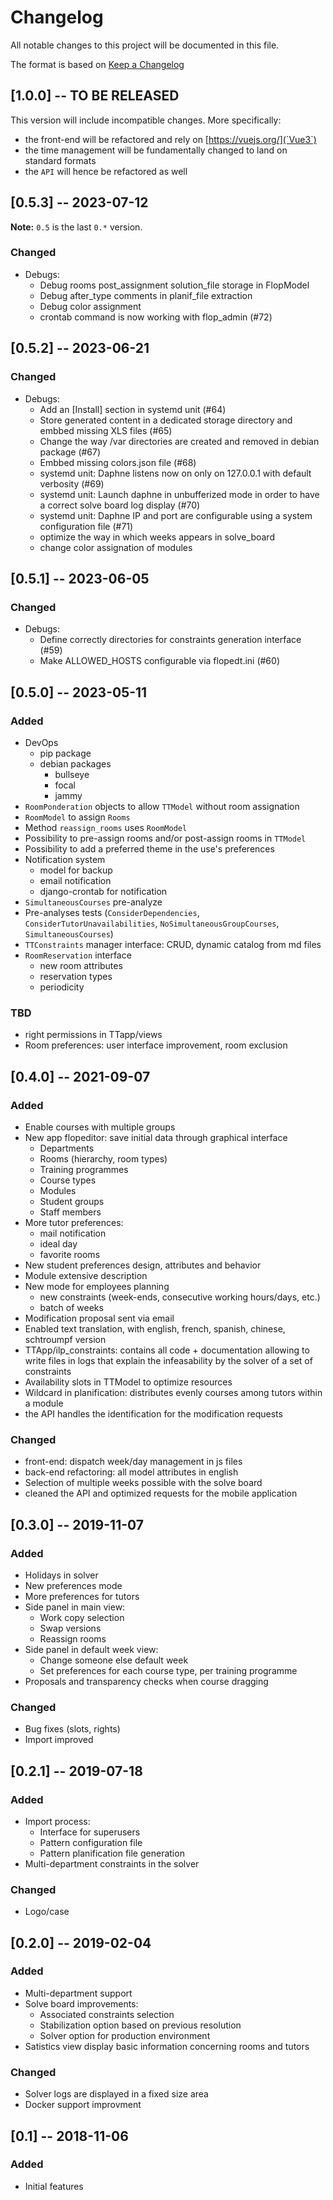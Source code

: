 # Changelog
All notable changes to this project will be documented in this file.

The format is based on [Keep a Changelog](https://keepachangelog.com/en/1.0.0/)




## [1.0.0] -- TO BE RELEASED
This version will include incompatible changes. More specifically:
- the front-end will be refactored and rely on [https://vuejs.org/](`Vue3`)
- the time management will be fundamentally changed to land on standard formats
- the `API` will hence be refactored as well

## [0.5.3] -- 2023-07-12
**Note:** `0.5` is the last `0.*` version.
### Changed
- Debugs:
  * Debug rooms post_assignment solution_file storage in FlopModel
  * Debug after_type comments in planif_file extraction
  * Debug color assignment
  * crontab command is now working with flop_admin (#72)

## [0.5.2] -- 2023-06-21
### Changed
- Debugs:
  * Add an [Install] section in systemd unit (#64)
  * Store generated content in a dedicated storage directory and embbed missing XLS files (#65)
  * Change the way /var directories are created and removed in debian package (#67)
  * Embbed missing colors.json file (#68)
  * systemd unit: Daphne listens now on only on 127.0.0.1 with default verbosity (#69)
  * systemd unit: Launch daphne in unbufferized mode in order to have a correct solve board log display (#70)
  * systemd unit: Daphne IP and port are configurable using a system configuration file (#71)
  * optimize the way in which weeks appears in solve_board
  * change color assignation of modules

## [0.5.1] -- 2023-06-05
### Changed
- Debugs:
  - Define correctly directories for constraints generation interface (#59) 
  - Make ALLOWED_HOSTS configurable via flopedt.ini (#60)

## [0.5.0] -- 2023-05-11
### Added
- DevOps
  - pip package
  - debian packages
    - bullseye
    - focal
    - jammy
- `RoomPonderation` objects to allow `TTModel` without room assignation
- `RoomModel` to assign `Rooms`
- Method `reassign_rooms` uses `RoomModel`
- Possibility to pre-assign rooms and/or post-assign rooms in `TTModel`
- Possibility to add a preferred theme in the use's preferences
- Notification system
  - model for backup
  - email notification
  - django-crontab for notification
- `SimultaneousCourses` pre-analyze
- Pre-analyses tests (`ConsiderDependencies`, `ConsiderTutorUnavailabilities`, 
  `NoSimultaneousGroupCourses`, `SimultaneousCourses`)
- `TTConstraints` manager interface: CRUD, dynamic catalog from md files
- `RoomReservation` interface
  - new room attributes
  - reservation types
  - periodicity

### TBD
- right permissions in TTapp/views
- Room preferences: user interface improvement, room exclusion

## [0.4.0] -- 2021-09-07
### Added
- Enable courses with multiple groups
- New app flopeditor: save initial data through graphical interface
  - Departments
  - Rooms (hierarchy, room types)
  - Training programmes
  - Course types
  - Modules
  - Student groups
  - Staff members
- More tutor preferences:
  - mail notification
  - ideal day
  - favorite rooms
- New student preferences design, attributes and behavior
- Module extensive description
- New mode for employees planning
  - new constraints (week-ends, consecutive working hours/days, etc.)
  - batch of weeks
- Modification proposal sent via email
- Enabled text translation, with english, french, spanish, chinese,
  schtroumpf version
- TTApp/ilp_constraints: contains all code + documentation allowing
  to write files in logs that explain the infeasability by the solver
  of a set of constraints
- Availability slots in TTModel to optimize resources
- Wildcard in planification: distributes evenly courses among tutors within a
  module
- the API handles the identification for the modification requests

### Changed
- front-end: dispatch week/day management in js files
- back-end refactoring: all model attributes in english
- Selection of multiple weeks possible with the solve board
- cleaned the API and optimized requests for the mobile application



## [0.3.0] -- 2019-11-07
### Added
- Holidays in solver
- New preferences mode
- More preferences for tutors
- Side panel in main view:
  - Work copy selection
  - Swap versions
  - Reassign rooms
- Side panel in default week view:
  - Change someone else default week
  - Set preferences for each course type, per training programme
- Proposals and transparency checks when course dragging

### Changed
- Bug fixes (slots, rights)
- Import improved


## [0.2.1] -- 2019-07-18
### Added
- Import process:
  - Interface for superusers
  - Pattern configuration file
  - Pattern planification file generation
- Multi-department constraints in the solver

### Changed
- Logo/case


## [0.2.0] -- 2019-02-04
### Added
- Multi-department support
- Solve board improvements:
  - Associated constraints selection
  - Stabilization option based on previous resolution
  - Solver option for production environment
- Satistics view display basic information concerning rooms and tutors

### Changed
- Solver logs are displayed in a fixed size area
- Docker support improvment


## [0.1] -- 2018-11-06
### Added
- Initial features
